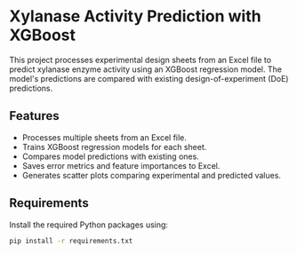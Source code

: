 # Xylanase Activity Prediction with XGBoost

This project processes experimental design sheets from an Excel file to predict xylanase enzyme activity using an XGBoost regression model. The model's predictions are compared with existing design-of-experiment (DoE) predictions.

## Features

- Processes multiple sheets from an Excel file.
- Trains XGBoost regression models for each sheet.
- Compares model predictions with existing ones.
- Saves error metrics and feature importances to Excel.
- Generates scatter plots comparing experimental and predicted values.

## Requirements

Install the required Python packages using:

```bash
pip install -r requirements.txt

